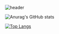 <!--
**KoulLife/KoulLife** is a ✨ _special_ ✨ repository because its `README.md` (this file) appears on your GitHub profile.

Here are some ideas to get you started:

- 🔭 I’m currently working on ...
- 🌱 I’m currently learning ...
- 👯 I’m looking to collaborate on ...
- 🤔 I’m looking for help with ...
- 💬 Ask me about ...
- 📫 How to reach me: ...
- 😄 Pronouns: ...
- ⚡ Fun fact: ...
-->
![header](https://capsule-render.vercel.app/api?type=waving&color=timeGradient&text=Welcome%20to%20Dongik's%20GitHub%20👋&animation=twinkling&fontSize=35&fontAlignY=40&fontAlign=70&height=250)

![Anurag's GitHub stats](https://github-readme-stats.vercel.app/api?username=KoulLife&show_icons=true&theme=radical)

[![Top Langs](https://github-readme-stats.vercel.app/api/top-langs/?username=KoulLife)](https://github.com/anuraghazra/github-readme-stats)

